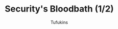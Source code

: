 ---
media: "images/rounds/round_2/security_bloodbath_1.png"
media_type: image
title: Security's Bloodbath (1/2)
author: [Tufukins]
desc: The Security compartment following the execution of the Agitators.
---